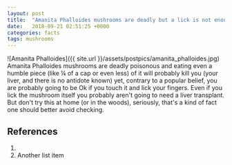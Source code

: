 ```yaml
---
layout: post
title:  "Amanita Phalloides mushrooms are deadly but a lick is not enough"
date:   2018-09-21 02:51:25 +0000
categories: facts
tags: mushrooms
---
```


![Amanita Phalloides]({{ site.url }}/assets/postpics/amanita_phalloides.jpg)
Amanita Phalloides mushrooms are deadly poisonous and eating even a humble piece (like ¼ of a cap or even less) of it will probably kill you (your liver, and there is no antidote known) yet, contrary to a popular belief, you are probably going to be Ok if you touch it and lick your fingers. Even if you lick the mushroom itself you probably aren't going to need a liver transplant. But don't try this at home (or in the woods), seriously, that's a kind of fact one should better avoid checking.

## References

  1. [Caption]: https://example.com
  2. Another list item 

 

